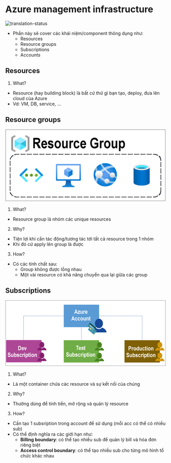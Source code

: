 # Azure management  infrastructure
![translation-status](https://img.shields.io/badge/Status-in_progress-blue)

- Phần này sẽ cover các khái niệm/component thông dụng như:
    - Resources
    - Resource groups
    - Subscriptions
    - Accounts

## Resources 
1. What?
- Resource (hay building block) là bất cứ thứ gì bạn tạo, deploy, đưa lên cloud của Azure
- Vd: VM, DB, service, ...

## Resource groups
![group](./images/az_management_group.png)

1. What?
- Resource group là nhóm các unique resources

2. Why?
- Tiện lợi khi cần tác động/tương tác tới tất cả resource trong 1 nhóm
- Khi đó cứ apply lên group là được

3. How?
- Có các tính chất sau:
  - Group không được lồng nhau
  - Một vài resource có khả năng chuyển qua lại giữa các group

## Subscriptions
![subscriptions](./images/az_management_subscriptions.png)

1. What?
- Là một container chứa các resource và sự kết nối của chúng

2. Why?
- Thường dùng để tính tiền, mở rộng và quản lý resource

3. How?
- Cần tạo 1 subsription trong account để sử dụng (mỗi acc có thể có nhiều sub)
- Có thể định nghĩa ra các giới hạn như:
  - **Billing boundary**: có thể tạo nhiều sub để quản lý bill và hóa đơn riêng biệt
  - **Access control boundary**: có thể tạo nhiều sub cho từng mô hình tổ chức khác nhau